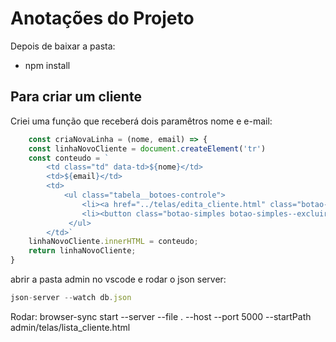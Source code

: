 # Anotações do Projeto
Depois de baixar a pasta:
- npm install

## Para criar um cliente 
Criei uma função que receberá dois paramêtros nome e e-mail:

````js
    const criaNovaLinha = (nome, email) => {
    const linhaNovoCliente = document.createElement('tr')
    const conteudo = `
        <td class="td" data-td>${nome}</td>
        <td>${email}</td>
        <td>
            <ul class="tabela__botoes-controle">
                <li><a href="../telas/edita_cliente.html" class="botao-simples botao-simples--editar">Editar</a></li>
                <li><button class="botao-simples botao-simples--excluir" type="button">Excluir</button></li>
             </ul>
        </td>`
    linhaNovoCliente.innerHTML = conteudo;
    return linhaNovoCliente;
}
````

abrir a pasta admin no vscode e 
rodar o json server: 
```js
json-server --watch db.json
```

Rodar: browser-sync start --server --file . --host --port 5000 --startPath admin/telas/lista_cliente.html
